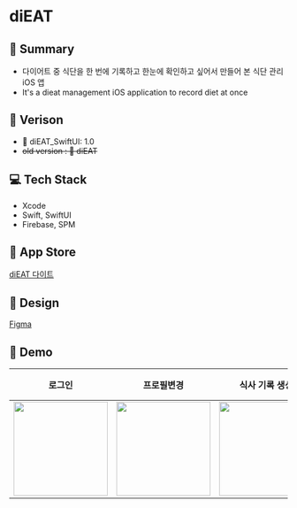 # diEAT

## 🥗 Summary
- 다이어트 중 식단을 한 번에 기록하고 한눈에 확인하고 싶어서 만들어 본 식단 관리  iOS 앱
- It's a dieat management iOS application to record diet at once

## 📌 Verison
- 📁 diEAT_SwiftUI: 1.0
- ~~old version : 📁 diEAT~~

## 💻 Tech Stack
- Xcode
- Swift, SwiftUI
- Firebase, SPM

## 📱 App Store
[diEAT 다이트](https://apps.apple.com/app/id1665060736)

## 🎨 Design
[Figma](https://www.figma.com/file/4SF29rHAFImlq1D6M7zVSp/diEAT?t=ykeT39tsee6kGosm-0)

## 📸 Demo
| 로그인 | 프로필변경 | 식사 기록 생성 | 식단 기록 단일 조회 및 수정 |
|---|---|---|---|
| <img src="https://user-images.githubusercontent.com/57654681/202905866-4ae8a1fc-9c99-49f8-925d-ca77b19ef94a.gif" width="170"/> | <img src="https://user-images.githubusercontent.com/57654681/202905856-96c04b05-bf3a-4ba7-a8a1-613afc61132f.gif" width="170"/> | <img src="https://user-images.githubusercontent.com/57654681/202908991-eba45c00-0ea4-4799-a5e9-9e0df0b8de99.gif" width="170"/> | <img src="https://user-images.githubusercontent.com/57654681/202905897-fa8546f4-3c29-4320-8209-99abd76e2ce5.gif" width="170"/> |
